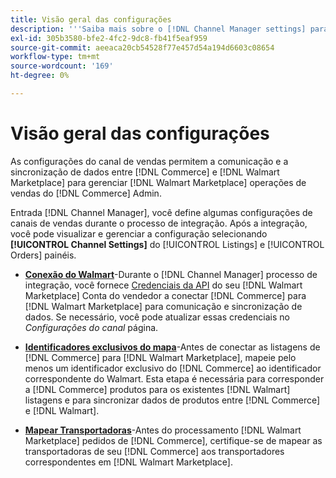```yaml
---
title: Visão geral das configurações
description: '''Saiba mais sobre o [!DNL Channel Manager settings] para configurar a autenticação e mapear atributos de catálogo de produtos e transportadoras necessárias para coordenar operações de vendas entre [!DNL Commerce] e a variável [!DNL Walmart Marketplace]."'
exl-id: 305b3580-bfe2-4fc2-9dc8-fb41f5eaf959
source-git-commit: aeeaca20cb54528f77e457d54a194d6603c08654
workflow-type: tm+mt
source-wordcount: '169'
ht-degree: 0%

---
```



# Visão geral das configurações

As configurações do canal de vendas permitem a comunicação e a sincronização de dados entre [!DNL Commerce] e [!DNL Walmart Marketplace] para gerenciar [!DNL Walmart Marketplace] operações de vendas do [!DNL Commerce] Admin.

Entrada [!DNL Channel Manager], você define algumas configurações de canais de vendas durante o processo de integração. Após a integração, você pode visualizar e gerenciar a configuração selecionando **[!UICONTROL Channel Settings]** do [!UICONTROL Listings] e [!UICONTROL Orders] painéis.

* **[Conexão do Walmart](manage-wmt-connection.md)**-Durante o [!DNL Channel Manager] processo de integração, você fornece [Credenciais da API](walmart-requirements.md#generate-a-walmart-marketplace-production-api-key) do seu [!DNL Walmart Marketplace] Conta do vendedor a conectar [!DNL Commerce] para [!DNL Walmart Marketplace] para comunicação e sincronização de dados. Se necessário, você pode atualizar essas credenciais no *Configurações do canal* página.

* **[Identificadores exclusivos do mapa](map-catalog-attributes.md)**-Antes de conectar as listagens de [!DNL Commerce] para [!DNL Walmart Marketplace], mapeie pelo menos um identificador exclusivo do [!DNL Commerce] ao identificador correspondente do Walmart. Esta etapa é necessária para corresponder a [!DNL Commerce] produtos para os existentes [!DNL Walmart] listagens e para sincronizar dados de produtos entre [!DNL Commerce] e [!DNL Walmart].

* **[Mapear Transportadoras](map-shipping-carriers.md)**-Antes do processamento [!DNL Walmart Marketplace] pedidos de [!DNL Commerce], certifique-se de mapear as transportadoras de seu [!DNL Commerce] aos transportadores correspondentes em [!DNL Walmart Marketplace].
